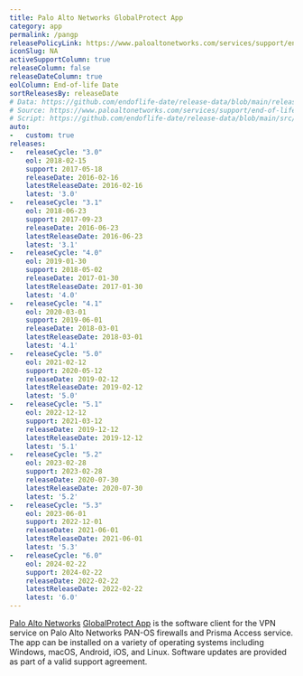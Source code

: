 ```yaml
---
title: Palo Alto Networks GlobalProtect App
category: app
permalink: /pangp
releasePolicyLink: https://www.paloaltonetworks.com/services/support/end-of-life-announcements/end-of-life-summary
iconSlug: NA
activeSupportColumn: true
releaseColumn: false
releaseDateColumn: true
eolColumn: End-of-life Date
sortReleasesBy: releaseDate
# Data: https://github.com/endoflife-date/release-data/blob/main/releases/pangp.json
# Source: https://www.paloaltonetworks.com/services/support/end-of-life-announcements/end-of-life-summary
# Script: https://github.com/endoflife-date/release-data/blob/main/src/pan-gp.py
auto:
-   custom: true
releases:
-   releaseCycle: "3.0"
    eol: 2018-02-15
    support: 2017-05-18
    releaseDate: 2016-02-16
    latestReleaseDate: 2016-02-16
    latest: '3.0'
-   releaseCycle: "3.1"
    eol: 2018-06-23
    support: 2017-09-23
    releaseDate: 2016-06-23
    latestReleaseDate: 2016-06-23
    latest: '3.1'
-   releaseCycle: "4.0"
    eol: 2019-01-30
    support: 2018-05-02
    releaseDate: 2017-01-30
    latestReleaseDate: 2017-01-30
    latest: '4.0'
-   releaseCycle: "4.1"
    eol: 2020-03-01
    support: 2019-06-01
    releaseDate: 2018-03-01
    latestReleaseDate: 2018-03-01
    latest: '4.1'
-   releaseCycle: "5.0"
    eol: 2021-02-12
    support: 2020-05-12
    releaseDate: 2019-02-12
    latestReleaseDate: 2019-02-12
    latest: '5.0'
-   releaseCycle: "5.1"
    eol: 2022-12-12
    support: 2021-03-12
    releaseDate: 2019-12-12
    latestReleaseDate: 2019-12-12
    latest: '5.1'
-   releaseCycle: "5.2"
    eol: 2023-02-28
    support: 2023-02-28
    releaseDate: 2020-07-30
    latestReleaseDate: 2020-07-30
    latest: '5.2'
-   releaseCycle: "5.3"
    eol: 2023-06-01
    support: 2022-12-01
    releaseDate: 2021-06-01
    latestReleaseDate: 2021-06-01
    latest: '5.3'
-   releaseCycle: "6.0"
    eol: 2024-02-22
    support: 2024-02-22
    releaseDate: 2022-02-22
    latestReleaseDate: 2022-02-22
    latest: '6.0'
---
```


[Palo Alto Networks](https://www.paloaltonetworks.com/) [GlobalProtect App](https://docs.paloaltonetworks.com/globalprotect.html) is the software client for the VPN service on Palo Alto Networks PAN-OS firewalls and Prisma Access service. The app can be installed on a variety of operating systems including Windows, macOS, Android, iOS, and Linux.
Software updates are provided as part of a valid support agreement.
